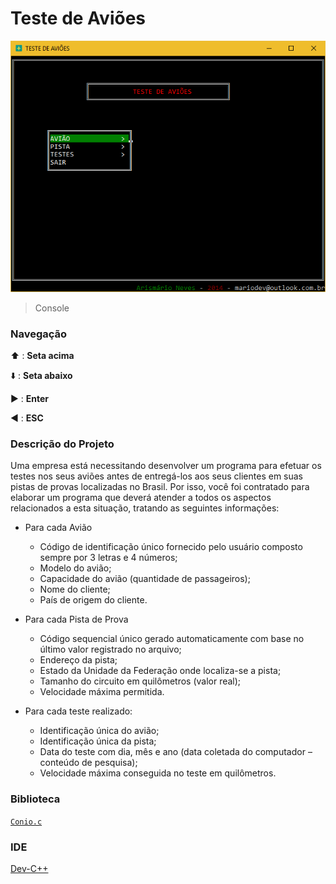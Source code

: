 # Teste de Aviões

![](Arquivos/E1sPrNge9B.gif)
> Console

### Navegação

:arrow_up: : **Seta acima**

:arrow_down: : **Seta abaixo**

:arrow_forward: : **Enter**

:arrow_backward: :  **ESC**

### Descrição do Projeto

Uma empresa está necessitando desenvolver um programa para efetuar os testes nos seus aviões antes de entregá-los aos seus clientes em suas pistas de provas localizadas no Brasil. Por isso, você foi contratado para elaborar um programa que deverá atender a todos os aspectos relacionados a esta situação, tratando as seguintes informações:

-	Para cada Avião
	-	Código de identificação único fornecido pelo usuário composto sempre por 3 letras e 4 números;
	-	Modelo do avião;
	-	Capacidade do avião (quantidade de passageiros);
	-	Nome do cliente;
	-	País de origem do cliente.

-	Para cada Pista de Prova
	-	Código sequencial único gerado automaticamente com base no último valor registrado no arquivo;
	-	Endereço da pista;
	-	Estado da Unidade da Federação onde localiza-se a pista;
	-	Tamanho do circuito em quilômetros (valor real);
	-	Velocidade máxima permitida.

-	Para cada teste realizado:
	-	Identificação única do avião;
	-	Identificação única da pista;
	-	Data do teste com dia, mês e ano (data coletada do computador – conteúdo de pesquisa);
	-	Velocidade máxima conseguida no teste em quilômetros.

### Biblioteca

[`Conio.c`](https://github.com/arismarioneves/TesteAvioes/blob/master/Arquivos/conio.c)

### IDE

[Dev-C++](https://sourceforge.net/projects/orwelldevcpp/)
